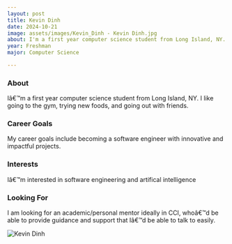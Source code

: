 ```yaml
---
layout: post
title: Kevin Dinh 
date: 2024-10-21
image: assets/images/Kevin_Dinh - Kevin Dinh.jpg
about: I'm a first year computer science student from Long Island, NY. I like going to the gym, trying new foods, and going out with friends. 
year: Freshman
major: Computer Science

---
```


### About

Iâ€™m a first year computer science student from Long Island, NY. I like going to the gym, trying new foods, and going out with friends. 

### Career Goals

My career goals include becoming a software engineer with innovative and impactful projects.

### Interests

Iâ€™m interested in software engineering and artifical intelligence

### Looking For

I am looking for an academic/personal mentor ideally in CCI, whoâ€™d be able to provide guidance and support that Iâ€™d be able to talk to easily. 

<div class="text-center my-5">
    <img src="https://sase-drexel.github.io/mentorship-2024/assets/images/Kevin_Dinh - Kevin Dinh.jpg" alt="Kevin Dinh" class="rounded post-img" />
</div>

